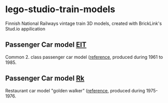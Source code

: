 # lego-studio-train-models
Finnish National Railways vintage train 3D models, created with BrickLink's Stud.io appilication

## Passenger Car model [EIT](EIT/)

Common 2. class passenger car model ([reference](https://fi.wikipedia.org/wiki/Eit,_Eip,_Ep_ja_Ein), produced during 1961 to 1985.

## Passenger Car model [Rk](Rk/)

Restaurant car model "golden walker" ([reference](https://fi.wikipedia.org/wiki/Siniset_vaunut), produced during 1975-1976.
